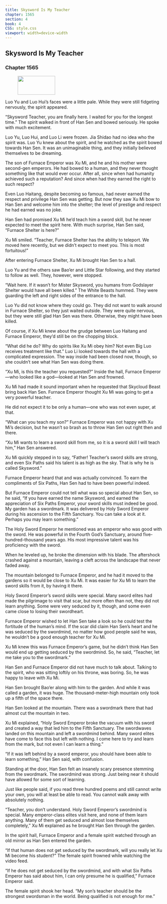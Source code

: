 ```yaml
---
title: Skysword Is My Teacher
chapter: 1565
section: 4
book: 4
CSS: style.css
viewport: width=device-width
---
```


## Skysword Is My Teacher

### Chapter 1565

<figure>
	<img src="../Images/gem.gif" alt="" id="gem" width="120" height="60" />
</figure>

Luo Yu and Luo Hui’s faces were a little pale. While they were still fidgeting nervously, the spirit appeared.

“Skysword Teacher, you are finally here. I waited for you for the longest time.” The spirit walked in front of Han Sen and bowed seriously. He spoke with much excitement.

Luo Yu, Luo Hui, and Luo Li were frozen. Jia Shidao had no idea who the spirit was. Luo Yu knew about the spirit, and he watched as the spirit bowed towards Han Sen. It was an unimaginable thing, and they initially believed themselves to be dreaming.

The son of Furnace Emperor was Xu Mi, and he and his mother were second-gen emperors. He had bowed to a human, and they never thought something like that would ever occur. After all, since when had humanity achieved such a reputation? And since when had they earned the right to such respect?

Even Luo Haitang, despite becoming so famous, had never earned the respect and privilege Han Sen was getting. But now they saw Xu Mi bow to Han Sen and welcome him into the shelter; the level of prestige and respect he had earned was no joke.

Han Sen had promised Xu Mi he’d teach him a sword skill, but he never expected to meet the spirit here. With much surprise, Han Sen said, “Furnace Shelter is here?”

Xu Mi smiled. “Teacher, Furnace Shelter has the ability to teleport. We moved here recently, but we didn’t expect to meet you. This is most fortuitous!”

After entering Furnace Shelter, Xu Mi brought Han Sen to a hall.

Luo Yu and the others saw Bao’er and Little Star following, and they started to follow as well. They, however, were stopped.

“Wait here. If it wasn’t for Mister Skysword, you humans from Godslayer Shelter would have all been killed.” The White Beasts hummed. They were guarding the left and right sides of the entrance to the hall.

Luo Yu did not know where they could go. They did not want to walk around in Furnace Shelter, so they just waited outside. They were quite nervous, but they were still glad Han Sen was there. Otherwise, they might have been killed.

Of course, if Xu Mi knew about the grudge between Luo Haitang and Furnace Emperor, they’d still be on the chopping block.

“What did he do? Why do spirits like Xu Mi obey him? Not even Big Luo receives treatment like that.” Luo Li looked towards the hall with a complicated expression. The way inside had been closed now, though, so she couldn’t see what Han Sen was doing there.

“Xu Mi, is this the teacher you requested?” Inside the hall, Furnace Emperor—who looked like a god—looked at Han Sen and frowned.

Xu Mi had made it sound important when he requested that Skycloud Beast bring back Han Sen. Furnace Emperor thought Xu Mi was going to get a very powerful teacher.

He did not expect it to be only a human—one who was not even super, at that.

“What can you teach my son?” Furnace Emperor was not happy with Xu Mi’s decision, but he wasn’t so brash as to throw Han Sen out right then and there.

“Xu Mi wants to learn a sword skill from me, so it is a sword skill I will teach him,” Han Sen answered.

Xu Mi quickly stepped in to say, “Father! Teacher’s sword skills are strong, and even Six Paths said his talent is as high as the sky. That is why he is called Skysword.”

Furnace Emperor heard that and was actually convinced. To earn the compliments of Six Paths, Han Sen had to have been powerful indeed.

But Furnace Emperor could not tell what was so special about Han Sen, so he said, “If you have earned the name Skysword, and earned the appreciation of Six Paths Emperor, your sword skills must indeed be good. My garden has a swordmark. It was delivered by Holy Sword Emperor during his ascension to the Fifth Sanctuary. You can take a look at it. Perhaps you may learn something.”

The Holy Sword Emperor he mentioned was an emperor who was good with the sword. He was powerful in the Fourth God’s Sanctuary, around five-hundred-thousand years ago. His most impressive talent was his proficiency with the sword.

When he leveled up, he broke the dimension with his blade. The aftershock crashed against a mountain, leaving a cleft across the landscape that never faded away.

The mountain belonged to Furnace Emperor, and he had it moved to the gardens so it would be close to Xu Mi. It was easier for Xu Mi to learn the sword skills from it, by having it there.

Holy Sword Emperor’s sword skills were special. Many sword elites had made the pilgrimage to visit that scar, but more often than not, they did not learn anything. Some were very seduced by it, though, and some even came close to losing their swordheart.

Furnace Emperor wished to let Han Sen take a look so he could test the fortitude of the human’s mind. If the scar did claim Han Sen’s heart and he was seduced by the swordmind, no matter how good people said he was, he wouldn’t be a good enough teacher for Xu Mi.

Xu Mi knew this was Furnace Emperor’s game, but he didn’t think Han Sen would end up getting seduced by the swordmind. So, he said, “Teacher, let me take you to the swordmark.”

Han Sen and Furnace Emperor did not have much to talk about. Talking to the spirit, who was sitting loftily on his throne, was boring. So, he was happy to leave with Xu Mi.

Han Sen brought Bao’er along with him to the garden. And while it was called a garden, it was huge. The thousand-meter-high mountain only took up a fifth of the space there.

Han Sen looked at the mountain. There was a swordmark there that had almost cut the mountain in two.

Xu Mi explained, “Holy Sword Emperor broke the vacuum with his sword and created a way that led him to the Fifth Sanctuary. The swordwaves landed on this mountain and left a swordmind behind. Many sword elites have come to face this but left with nothing. I come here to try and learn from the mark, but not even I can learn a thing.”

“If it was left behind by a sword emperor, you should have been able to learn something,” Han Sen said, with confusion.

Standing at the door, Han Sen felt an insanely scary presence stemming from the swordmark. The swordmind was strong. Just being near it should have allowed for some sort of learning.

Just like people said, if you read three hundred poems and still cannot write your own, you will at least be able to read. You cannot walk away with absolutely nothing.

“Teacher, you don’t understand. Holy Sword Emperor’s swordmind is special. Many emperor-class elites visit here, and none of them learn anything. Many of them get seduced and almost lose themselves completely,” Xu Mi explained as he brought Han Sen through the garden.

In the spirit hall, Furnace Emperor and a female spirit watched through an old mirror as Han Sen entered the garden.

“If that human does not get seduced by the swordmark, will you really let Xu Mi become his student?” The female spirit frowned while watching the video feed.

“If he does not get seduced by the swordmind, and with what Six Paths Emperor has said about him, I can only presume he is qualified,” Furnace Emperor said.

The female spirit shook her head. “My son’s teacher should be the strongest swordsman in the world. Being qualified is not enough for me.”